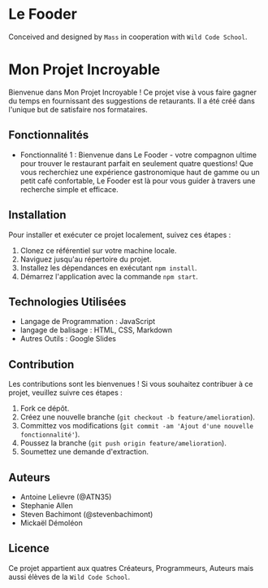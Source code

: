 # Le Fooder

Conceived and designed by `Mass` in cooperation with `Wild Code School`.

# Mon Projet Incroyable

Bienvenue dans Mon Projet Incroyable ! Ce projet vise à vous faire gagner du temps en fournissant des suggestions de retaurants. Il a été créé dans l'unique but de satisfaire nos formataires.

## Fonctionnalités

- Fonctionnalité 1 : Bienvenue dans Le Fooder - votre compagnon ultime pour trouver le restaurant parfait en seulement quatre questions! Que vous recherchiez une expérience gastronomique haut de gamme ou un petit café confortable, Le Fooder est là pour vous guider à travers une recherche simple et efficace.

## Installation

Pour installer et exécuter ce projet localement, suivez ces étapes :

1. Clonez ce référentiel sur votre machine locale.
2. Naviguez jusqu'au répertoire du projet.
3. Installez les dépendances en exécutant `npm install`.
4. Démarrez l'application avec la commande `npm start`.

## Technologies Utilisées

- Langage de Programmation : JavaScript
- langage de balisage : HTML, CSS, Markdown
- Autres Outils : Google Slides

## Contribution

Les contributions sont les bienvenues ! Si vous souhaitez contribuer à ce projet, veuillez suivre ces étapes :

1. Fork ce dépôt.
2. Créez une nouvelle branche (`git checkout -b feature/amelioration`).
3. Committez vos modifications (`git commit -am 'Ajout d'une nouvelle fonctionnalité'`).
4. Poussez la branche (`git push origin feature/amelioration`).
5. Soumettez une demande d'extraction.

## Auteurs

- Antoine Lelievre (@ATN35)
- Stephanie Allen
- Steven Bachimont (@stevenbachimont)
- Mickaël Démoléon

## Licence

Ce projet appartient aux quatres Créateurs, Programmeurs, Auteurs mais aussi élèves de la `Wild Code School`.
